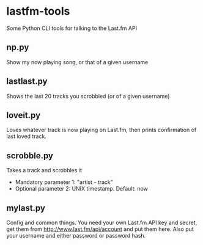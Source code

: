 lastfm-tools
============

Some Python CLI tools for talking to the Last.fm API

np.py
-----
Show my now playing song, or that of a given username


lastlast.py
-----------

Shows the last 20 tracks you scrobbled (or of a given username)

loveit.py
---------

Loves whatever track is now playing on Last.fm, then prints confirmation of last loved track.

scrobble.py
-----------

Takes a track and scrobbles it
 * Mandatory parameter 1: "artist - track"
 * Optional parameter 2: UNIX timestamp. Default: now

mylast.py
---------

Config and common things. You need your own Last.fm API key and secret, get them from http://www.last.fm/api/account and put them here. Also put your username and either password or password hash.


